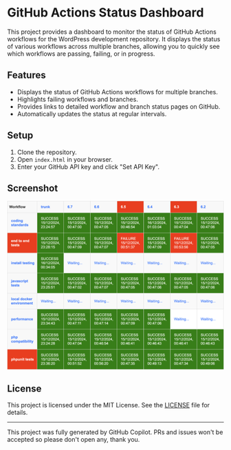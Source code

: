 # GitHub Actions Status Dashboard

This project provides a dashboard to monitor the status of GitHub Actions workflows for the WordPress development repository. It displays the status of various workflows across multiple branches, allowing you to quickly see which workflows are passing, failing, or in progress.

## Features

- Displays the status of GitHub Actions workflows for multiple branches.
- Highlights failing workflows and branches.
- Provides links to detailed workflow and branch status pages on GitHub.
- Automatically updates the status at regular intervals.

## Setup

1. Clone the repository.
2. Open `index.html` in your browser.
3. Enter your GitHub API key and click "Set API Key".

## Screenshot

![Dashboard Screenshot](screenshot.png)

## License

This project is licensed under the MIT License. See the [LICENSE](LICENSE) file for details.

---

This project was fully generated by GitHub Copilot. PRs and issues won't be accepted so please don't open any, thank you.
